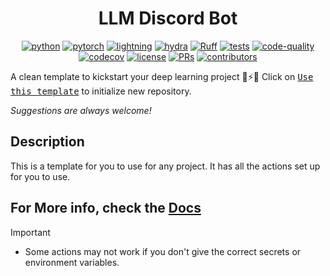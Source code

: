 <center>

# LLM Discord Bot

[![python](https://img.shields.io/badge/-Python_3.8_%7C_3.9_%7C_3.10-blue?logo=python&logoColor=white)](https://github.com/pre-commit/pre-commit)
[![pytorch](https://img.shields.io/badge/PyTorch_2.0+-ee4c2c?logo=pytorch&logoColor=white)](https://pytorch.org/get-started/locally/)
[![lightning](https://img.shields.io/badge/-Lightning_2.0+-792ee5?logo=pytorchlightning&logoColor=white)](https://pytorchlightning.ai/)
[![hydra](https://img.shields.io/badge/Config-Hydra_1.3-89b8cd)](https://hydra.cc/)
[![Ruff](https://img.shields.io/endpoint?url=https://raw.githubusercontent.com/astral-sh/ruff/main/assets/badge/v2.json)](https://github.com/astral-sh/ruff)
[![tests](https://github.com/Mai0313/llm_discord_bot/actions/workflows/test.yml/badge.svg)](https://github.com/Mai0313/llm_discord_bot/actions/workflows/test.yml)
[![code-quality](https://github.com/Mai0313/llm_discord_bot/actions/workflows/code-quality-check.yml/badge.svg)](https://github.com/Mai0313/llm_discord_bot/actions/workflows/code-quality-check.yml)
[![codecov](https://codecov.io/gh/Mai0313/template/branch/master/graph/badge.svg)](https://codecov.io/gh/Mai0313/template)
[![license](https://img.shields.io/badge/License-MIT-green.svg?labelColor=gray)](https://github.com/Mai0313/llm_discord_bot/tree/master?tab=License-1-ov-file)
[![PRs](https://img.shields.io/badge/PRs-welcome-brightgreen.svg)](https://github.com/Mai0313/llm_discord_bot/pulls)
[![contributors](https://img.shields.io/github/contributors/Mai0313/template.svg)](https://github.com/Mai0313/llm_discord_bot/graphs/contributors)

</center>

A clean template to kickstart your deep learning project 🚀⚡🔥
Click on [<kbd>Use this template</kbd>](https://github.com/Mai0313/llm_discord_bot/generate) to initialize new repository.

_Suggestions are always welcome!_

## Description

This is a template for you to use for any project. It has all the actions set up for you to use.

## For More info, check the [Docs](https://mai0313.github.io/llm_discord_bot/)

> [!IMPORTANT]
>
> - Some actions may not work if you don't give the correct secrets or environment variables.

